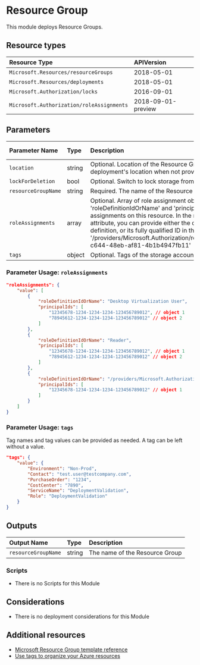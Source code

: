 # Resource Group

This module deploys Resource Groups.

## Resource types

| Resource Type                             | APIVersion         |
| :---------------------------------------- | :----------------- |
| `Microsoft.Resources/resourceGroups`      | 2018-05-01         |
| `Microsoft.Resources/deployments`         | 2018-05-01         |
| `Microsoft.Authorization/locks`           | 2016-09-01         |
| `Microsoft.Authorization/roleAssignments` | 2018-09-01-preview |

## Parameters

| Parameter Name      | Type   | Description                                                                                                                                                                                                                                                                                                                                                                                                    | DefaultValue            | Possible values |
| :------------------ | :----- | :------------------------------------------------------------------------------------------------------------------------------------------------------------------------------------------------------------------------------------------------------------------------------------------------------------------------------------------------------------------------------------------------------------- | :---------------------- | :-------------- |
| `location`          | string | Optional. Location of the Resource Group. It uses the deployment's location when not provided.                                                                                                                                                                                                                                                                                                                 | [deployment().location] |                 |
| `lockForDeletion`   | bool   | Optional. Switch to lock storage from deletion.                                                                                                                                                                                                                                                                                                                                                                | False                   |                 |
| `resourceGroupName` | string | Required. The name of the Resource Group                                                                                                                                                                                                                                                                                                                                                                       |                         |                 |
| `roleAssignments`   | array  | Optional. Array of role assignment objects that contain the 'roleDefinitionIdOrName' and 'principalId' to define RBAC role assignments on this resource. In the roleDefinitionIdOrName attribute, you can provide either the display name of the role definition, or its fully qualified ID in the following format: '/providers/Microsoft.Authorization/roleDefinitions/c2f4ef07-c644-48eb-af81-4b1b4947fb11' | System.Object[]         |                 |
| `tags`              | object | Optional. Tags of the storage account resource.                                                                                                                                                                                                                                                                                                                                                                |                         |                 |

### Parameter Usage: `roleAssignments`

```json
"roleAssignments": {
    "value": [
        {
            "roleDefinitionIdOrName": "Desktop Virtualization User",
            "principalIds": [
                "12345678-1234-1234-1234-123456789012", // object 1
                "78945612-1234-1234-1234-123456789012" // object 2
            ]
        },
        {
            "roleDefinitionIdOrName": "Reader",
            "principalIds": [
                "12345678-1234-1234-1234-123456789012", // object 1
                "78945612-1234-1234-1234-123456789012" // object 2
            ]
        },
        {
            "roleDefinitionIdOrName": "/providers/Microsoft.Authorization/roleDefinitions/c2f4ef07-c644-48eb-af81-4b1b4947fb11",
            "principalIds": [
                "12345678-1234-1234-1234-123456789012" // object 1
            ]
        }
    ]
}
```

### Parameter Usage: `tags`

Tag names and tag values can be provided as needed. A tag can be left without a value.

```json
"tags": {
    "value": {
        "Environment": "Non-Prod",
        "Contact": "test.user@testcompany.com",
        "PurchaseOrder": "1234",
        "CostCenter": "7890",
        "ServiceName": "DeploymentValidation",
        "Role": "DeploymentValidation"
    }
}
```

## Outputs

| Output Name         | Type   | Description                    |
| :------------------ | :----- | :----------------------------- |
| `resourceGroupName` | string | The name of the Resource Group |

### Scripts

- There is no Scripts for this Module

## Considerations

- There is no deployment considerations for this Module

## Additional resources

- [Microsoft Resource Group template reference](https://docs.microsoft.com/en-us/azure/templates/microsoft.resources/2019-05-01/resourcegroups)
- [Use tags to organize your Azure resources](https://docs.microsoft.com/en-us/azure/azure-resource-manager/resource-group-using-tags)
